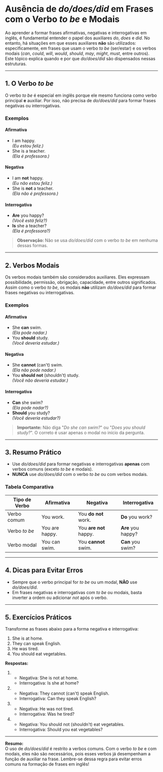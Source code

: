 
# Ausência de *do/does/did* em Frases com o Verbo *to be* e Modais

Ao aprender a formar frases afirmativas, negativas e interrogativas em inglês, é fundamental entender o papel dos auxiliares *do*, *does* e *did*. No entanto, há situações em que esses auxiliares **não** são utilizados: especificamente, em frases que usam o verbo *to be* (ser/estar) e os verbos modais (*can*, *could*, *will*, *would*, *should*, *may*, *might*, *must*, entre outros). Este tópico explica quando e por que *do/does/did* são dispensados nessas estruturas.

---

## 1. O Verbo *to be*

O verbo *to be* é especial em inglês porque ele mesmo funciona como verbo principal **e** auxiliar. Por isso, não precisa de *do/does/did* para formar frases negativas ou interrogativas.

### Exemplos

#### Afirmativa
- I am happy.  
  *(Eu estou feliz.)*
- She is a teacher.  
  *(Ela é professora.)*

#### Negativa
- I am **not** happy.  
  *(Eu não estou feliz.)*
- She is **not** a teacher.  
  *(Ela não é professora.)*

#### Interrogativa
- **Are** you happy?  
  *(Você está feliz?)*
- **Is** she a teacher?  
  *(Ela é professora?)*

> **Observação:** Não se usa *do/does/did* com o verbo *to be* em nenhuma dessas formas.

---

## 2. Verbos Modais

Os verbos modais também são considerados auxiliares. Eles expressam possibilidade, permissão, obrigação, capacidade, entre outros significados. Assim como o verbo *to be*, os modais **não** utilizam *do/does/did* para formar frases negativas ou interrogativas.

### Exemplos

#### Afirmativa
- She **can** swim.  
  *(Ela pode nadar.)*
- You **should** study.  
  *(Você deveria estudar.)*

#### Negativa
- She **cannot** (can't) swim.  
  *(Ela não pode nadar.)*
- You **should not** (shouldn't) study.  
  *(Você não deveria estudar.)*

#### Interrogativa
- **Can** she swim?  
  *(Ela pode nadar?)*
- **Should** you study?  
  *(Você deveria estudar?)*

> **Importante:** Não diga "*Do she can swim?*" ou "*Does you should study?*". O correto é usar apenas o modal no início da pergunta.

---

## 3. Resumo Prático

- Use *do/does/did* para formar negativas e interrogativas **apenas** com verbos comuns (exceto *to be* e modais).
- **NUNCA** use *do/does/did* com o verbo *to be* ou com verbos modais.

### Tabela Comparativa

| Tipo de Verbo      | Afirmativa         | Negativa                | Interrogativa         |
|--------------------|--------------------|-------------------------|-----------------------|
| Verbo comum        | You work.          | You **do not** work.    | **Do** you work?      |
| Verbo *to be*      | You are happy.     | You **are not** happy.  | **Are** you happy?    |
| Verbo modal        | You can swim.      | You **cannot** swim.    | **Can** you swim?     |

---

## 4. Dicas para Evitar Erros

- Sempre que o verbo principal for *to be* ou um modal, **NÃO** use *do/does/did*.
- Em frases negativas e interrogativas com *to be* ou modais, basta inverter a ordem ou adicionar *not* após o verbo.

---

## 5. Exercícios Práticos

Transforme as frases abaixo para a forma negativa e interrogativa:

1. She is at home.
2. They can speak English.
3. He was tired.
4. You should eat vegetables.

**Respostas:**

1.  
   - Negativa: She is not at home.
   - Interrogativa: Is she at home?

2.  
   - Negativa: They cannot (can't) speak English.
   - Interrogativa: Can they speak English?

3.  
   - Negativa: He was not tired.
   - Interrogativa: Was he tired?

4.  
   - Negativa: You should not (shouldn't) eat vegetables.
   - Interrogativa: Should you eat vegetables?

---

**Resumo:**  
O uso de *do/does/did* é restrito a verbos comuns. Com o verbo *to be* e com modais, eles não são necessários, pois esses verbos já desempenham a função de auxiliar na frase. Lembre-se dessa regra para evitar erros comuns na formação de frases em inglês!
```
